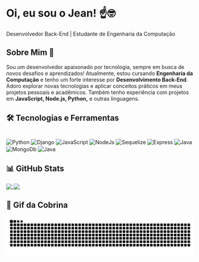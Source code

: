 <h1>Oi, eu sou o Jean! ☝️🤓</h1>
<p>Desenvolvedor Back-End | Estudante de Engenharia da Computação</p>

## Sobre Mim 🚀
<p>
  Sou um desenvolvedor apaixonado por tecnologia, sempre em busca de novos desafios e aprendizados! Atualmente, estou cursando <b>Engenharia da Computação</b> e tenho um forte interesse por <b>Desenvolvimento      Back-End</b>. Adoro explorar novas tecnologias e aplicar conceitos práticos em meus projetos pessoais e acadêmicos. Também tenho experiência com projetos em <b>JavaScript, Node.js, Python,</b> e outras           linguagens.
</p>

## 🛠️ Tecnologias e Ferramentas
<!--Imagem de Linguagens-->
<div style="display: inline_block"><br>
  <img align="center" alt="Python" src="https://img.shields.io/badge/Python-3776AB?style=for-the-badge&logo=python&logoColor=white">
  <img align="center" alt="Django" src="https://img.shields.io/badge/Django-092E20?style=for-the-badge&logo=django&logoColor=white">
  <img align="center" alt="JavaScript" src="https://img.shields.io/badge/JavaScript-F7DF1E?style=for-the-badge&logo=javascript&logoColor=black">
  <img align="center" alt="NodeJs" src="https://img.shields.io/badge/Node.js-43853D?style=for-the-badge&logo=node.js&logoColor=white">
  <img align="center" alt="Sequelize" src="https://img.shields.io/badge/Sequelize-52B0E7?style=for-the-badge&logo=Sequelize&logoColor=white">
  <img align="center" alt="Express" src="https://img.shields.io/badge/Express.js-404D59?style=for-the-badge">
  <img align="center" alt="Java" src="https://img.shields.io/badge/sequelize-323330?style=for-the-badge&logo=sequelize&logoColor=blue">
  <img align="center" alt="MongoDb" src="https://img.shields.io/badge/MongoDB-4EA94B?style=for-the-badge&logo=mongodb&logoColor=white">
  <img align="center" alt="Java" src="https://img.shields.io/badge/Java-ED8B00?style=for-the-badge&logo=openjdk&logoColor=white">
</div>

## 📊 GitHub Stats
<!--github stats lado a lado-->
<a href="https://github.com/anuraghazra/github-readme-stats">
  <img height=200 align="center" src="https://github-readme-stats.vercel.app/api?username=Jean-Martins22&theme=dark&show_icons=true" />
</a>
<a href="https://github.com/anuraghazra/convoychat">
  <img height=200 align="center" src="https://github-readme-stats.vercel.app/api/top-langs?username=Jean-Martins22&layout=compact&langs_count=8&card_width=320&theme=dark" />
</a>



## 🐍 Gif da Cobrina

<!--Gif da cobra-->
<picture>
  <source media="(prefers-color-scheme: dark)" srcset="https://raw.githubusercontent.com/Jean-Martins22/Jean-Martins22/output/github-contribution-grid-snake-dark.svg">
  <source media="(prefers-color-scheme: light)" srcset="https://raw.githubusercontent.com/Jean-Martins22/Jean-Martins22/output/github-contribution-grid-snake.svg">
  <img alt="github contribution grid snake animation" src="https://raw.githubusercontent.com/Jean-Martins22/Jean-Martins22/output/github-contribution-grid-snake.svg">
</picture>
